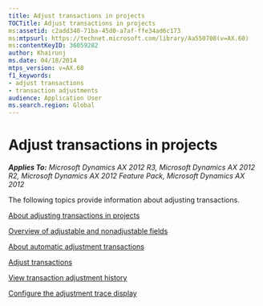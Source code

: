 ```yaml
---
title: Adjust transactions in projects
TOCTitle: Adjust transactions in projects
ms:assetid: c2add340-71ba-45d0-a7af-ffe34ad6c173
ms:mtpsurl: https://technet.microsoft.com/library/Aa550708(v=AX.60)
ms:contentKeyID: 36059282
author: Khairunj
ms.date: 04/18/2014
mtps_version: v=AX.60
f1_keywords:
- adjust transactions
- transaction adjustments
audience: Application User
ms.search.region: Global
---
```


# Adjust transactions in projects 


_**Applies To:** Microsoft Dynamics AX 2012 R3, Microsoft Dynamics AX 2012 R2, Microsoft Dynamics AX 2012 Feature Pack, Microsoft Dynamics AX 2012_

The following topics provide information about adjusting transactions.

[About adjusting transactions in projects](about-adjusting-transactions-in-projects.md)

[Overview of adjustable and nonadjustable fields](overview-of-adjustable-and-nonadjustable-fields.md)

[About automatic adjustment transactions](about-automatic-adjustment-transactions.md)

[Adjust transactions](adjust-transactions.md)

[View transaction adjustment history](view-transaction-adjustment-history.md)

[Configure the adjustment trace display](configure-the-adjustment-trace-display.md)

  


